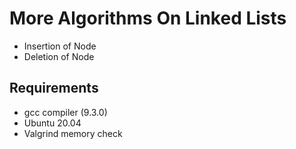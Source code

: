 #	More Algorithms On Linked Lists

- Insertion of Node
- Deletion of Node

## Requirements
- gcc compiler (9.3.0)
- Ubuntu 20.04 
- Valgrind memory check
